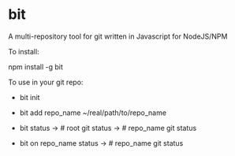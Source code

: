 bit
===

A multi-repository tool for git written in Javascript for NodeJS/NPM

To install:

npm install -g bit


To use in your git repo:

- bit init

- bit add repo_name ~/real/path/to/repo_name

- bit status 
-> # root git status
-> # repo_name git status

- bit on repo_name status
-> # repo_name git status
